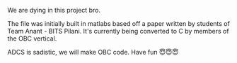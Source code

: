We are dying in this project bro. 

The file was initially built in matlabs based off a paper written by students of Team Anant - BITS Pilani. It's currently being converted to C by members of the OBC vertical. 

ADCS is sadistic, we will make OBC code. Have fun 😇😇😇
